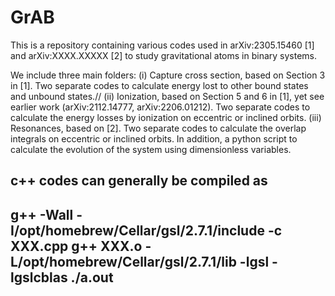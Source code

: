 # GrAB

This is a repository containing various codes used in arXiv:2305.15460 [1] and arXiv:XXXX.XXXXX [2] to study gravitational atoms in binary systems. 

We include three main folders:
(i) Capture cross section, based on Section 3 in [1]. Two separate codes to calculate energy lost to other bound states and unbound states.//
(ii) Ionization, based on Section 5 and 6 in [1], yet see earlier work (arXiv:2112.14777, arXiv:2206.01212). Two separate codes to calculate the energy losses by ionization on eccentric or inclined orbits.
(iii) Resonances, based on [2]. Two separate codes to calculate the overlap integrals on eccentric or inclined orbits. In addition, a python script to calculate the evolution of the system using dimensionless variables. 

c++ codes can generally be compiled as
----------------------------------------
g++ -Wall -I/opt/homebrew/Cellar/gsl/2.7.1/include -c XXX.cpp
g++ XXX.o -L/opt/homebrew/Cellar/gsl/2.7.1/lib -lgsl -lgslcblas
./a.out
-----------------------------------------
